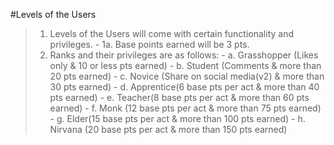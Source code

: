 #Levels of the Users 
> 1. Levels of the Users will come with certain functionality and privileges.
    - 1a. Base points earned will be 3 pts.  
> 2. Ranks and their privileges are as follows: 
    - a. Grasshopper (Likes only &  10 or less  pts earned)
    - b. Student (Comments & more than 20 pts earned)
    - c. Novice (Share on social media(v2) & more than 30 pts earned)
    - d. Apprentice(6 base pts per act  & more than 40 pts earned)
    - e. Teacher(8 base pts per act & more than 60 pts earned)
    - f. Monk (12 base pts per act & more than 75 pts earned)
    - g. Elder(15 base pts per act & more than 100 pts earned)
    - h. Nirvana (20 base pts per act & more than 150 pts earned) 
